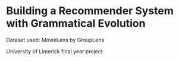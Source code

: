 # Building a Recommender System with Grammatical Evolution 

Dataset used: MovieLens by GroupLens

University of Limerick final year project

